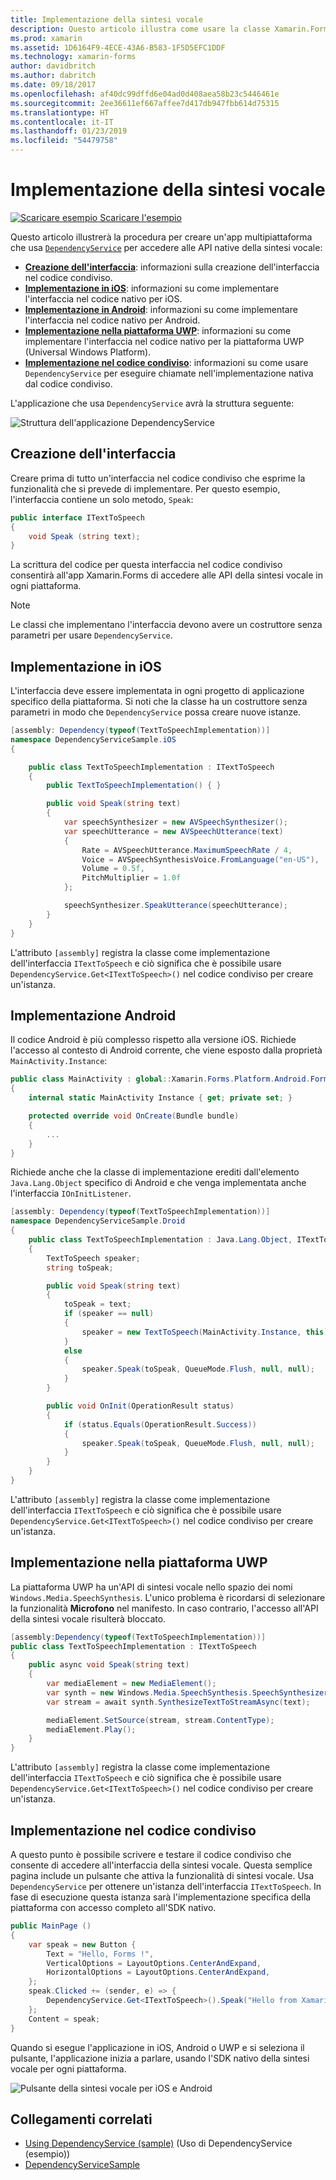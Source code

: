 ```yaml
---
title: Implementazione della sintesi vocale
description: Questo articolo illustra come usare la classe Xamarin.Forms DependencyService per eseguire chiamate nelle API native di sintesi vocale in ogni piattaforma.
ms.prod: xamarin
ms.assetid: 1D6164F9-4ECE-43A6-B583-1F5D5EFC1DDF
ms.technology: xamarin-forms
author: davidbritch
ms.author: dabritch
ms.date: 09/18/2017
ms.openlocfilehash: af40dc99dffd6e04ad0d408aea58b23c5446461e
ms.sourcegitcommit: 2ee36611ef667affee7d417db947fbb614d75315
ms.translationtype: HT
ms.contentlocale: it-IT
ms.lasthandoff: 01/23/2019
ms.locfileid: "54479758"
---
```

# <a name="implementing-text-to-speech"></a>Implementazione della sintesi vocale

[![Scaricare esempio](~/media/shared/download.png) Scaricare l'esempio](https://developer.xamarin.com/samples/xamarin-forms/UsingDependencyService/)

Questo articolo illustrerà la procedura per creare un'app multipiattaforma che usa [`DependencyService`](xref:Xamarin.Forms.DependencyService) per accedere alle API native della sintesi vocale:

- **[Creazione dell'interfaccia](#Creating_the_Interface)**: informazioni sulla creazione dell'interfaccia nel codice condiviso.
- **[Implementazione in iOS](#iOS_Implementation)**: informazioni su come implementare l'interfaccia nel codice nativo per iOS.
- **[Implementazione in Android](#Android_Implementation)**: informazioni su come implementare l'interfaccia nel codice nativo per Android.
- **[Implementazione nella piattaforma UWP](#WindowsImplementation)**: informazioni su come implementare l'interfaccia nel codice nativo per la piattaforma UWP (Universal Windows Platform).
- **[Implementazione nel codice condiviso](#Implementing_in_Shared_Code)**: informazioni su come usare `DependencyService` per eseguire chiamate nell'implementazione nativa dal codice condiviso.

L'applicazione che usa `DependencyService` avrà la struttura seguente:

![](text-to-speech-images/tts-diagram.png "Struttura dell'applicazione DependencyService")

<a name="Creating_the_Interface" />

## <a name="creating-the-interface"></a>Creazione dell'interfaccia

Creare prima di tutto un'interfaccia nel codice condiviso che esprime la funzionalità che si prevede di implementare. Per questo esempio, l'interfaccia contiene un solo metodo, `Speak`:

```csharp
public interface ITextToSpeech
{
    void Speak (string text);
}
```

La scrittura del codice per questa interfaccia nel codice condiviso consentirà all'app Xamarin.Forms di accedere alle API della sintesi vocale in ogni piattaforma.

> [!NOTE]
> Le classi che implementano l'interfaccia devono avere un costruttore senza parametri per usare `DependencyService`.

<a name="iOS_Implementation" />

## <a name="ios-implementation"></a>Implementazione in iOS

L'interfaccia deve essere implementata in ogni progetto di applicazione specifico della piattaforma. Si noti che la classe ha un costruttore senza parametri in modo che `DependencyService` possa creare nuove istanze.

```csharp
[assembly: Dependency(typeof(TextToSpeechImplementation))]
namespace DependencyServiceSample.iOS
{

    public class TextToSpeechImplementation : ITextToSpeech
    {
        public TextToSpeechImplementation() { }

        public void Speak(string text)
        {
            var speechSynthesizer = new AVSpeechSynthesizer();
            var speechUtterance = new AVSpeechUtterance(text)
            {
                Rate = AVSpeechUtterance.MaximumSpeechRate / 4,
                Voice = AVSpeechSynthesisVoice.FromLanguage("en-US"),
                Volume = 0.5f,
                PitchMultiplier = 1.0f
            };

            speechSynthesizer.SpeakUtterance(speechUtterance);
        }
    }
}
```

L'attributo `[assembly]` registra la classe come implementazione dell'interfaccia `ITextToSpeech` e ciò significa che è possibile usare `DependencyService.Get<ITextToSpeech>()` nel codice condiviso per creare un'istanza.

<a name="Android_Implementation" />

## <a name="android-implementation"></a>Implementazione Android

Il codice Android è più complesso rispetto alla versione iOS. Richiede l'accesso al contesto di Android corrente, che viene esposto dalla proprietà `MainActivity.Instance`:

```csharp
public class MainActivity : global::Xamarin.Forms.Platform.Android.FormsAppCompatActivity
{
    internal static MainActivity Instance { get; private set; }

    protected override void OnCreate(Bundle bundle)
    {
        ...
    }
}
```

Richiede anche che la classe di implementazione erediti dall'elemento `Java.Lang.Object` specifico di Android e che venga implementata anche l'interfaccia `IOnInitListener`.

```csharp
[assembly: Dependency(typeof(TextToSpeechImplementation))]
namespace DependencyServiceSample.Droid
{
    public class TextToSpeechImplementation : Java.Lang.Object, ITextToSpeech, TextToSpeech.IOnInitListener
    {
        TextToSpeech speaker;
        string toSpeak;

        public void Speak(string text)
        {
            toSpeak = text;
            if (speaker == null)
            {
                speaker = new TextToSpeech(MainActivity.Instance, this);
            }
            else
            {
                speaker.Speak(toSpeak, QueueMode.Flush, null, null);
            }
        }

        public void OnInit(OperationResult status)
        {
            if (status.Equals(OperationResult.Success))
            {
                speaker.Speak(toSpeak, QueueMode.Flush, null, null);
            }
        }
    }
}
```

L'attributo `[assembly]` registra la classe come implementazione dell'interfaccia `ITextToSpeech` e ciò significa che è possibile usare `DependencyService.Get<ITextToSpeech>()` nel codice condiviso per creare un'istanza.

<a name="WindowsImplementation" />

## <a name="universal-windows-platform-implementation"></a>Implementazione nella piattaforma UWP

La piattaforma UWP ha un'API di sintesi vocale nello spazio dei nomi `Windows.Media.SpeechSynthesis`. L'unico problema è ricordarsi di selezionare la funzionalità **Microfono** nel manifesto. In caso contrario, l'accesso all'API della sintesi vocale risulterà bloccato.

```csharp
[assembly:Dependency(typeof(TextToSpeechImplementation))]
public class TextToSpeechImplementation : ITextToSpeech
{
    public async void Speak(string text)
    {
        var mediaElement = new MediaElement();
        var synth = new Windows.Media.SpeechSynthesis.SpeechSynthesizer();
        var stream = await synth.SynthesizeTextToStreamAsync(text);

        mediaElement.SetSource(stream, stream.ContentType);
        mediaElement.Play();
    }
}
```

L'attributo `[assembly]` registra la classe come implementazione dell'interfaccia `ITextToSpeech` e ciò significa che è possibile usare `DependencyService.Get<ITextToSpeech>()` nel codice condiviso per creare un'istanza.

<a name="Implementing_in_Shared_Code" />

## <a name="implementing-in-shared-code"></a>Implementazione nel codice condiviso

A questo punto è possibile scrivere e testare il codice condiviso che consente di accedere all'interfaccia della sintesi vocale. Questa semplice pagina include un pulsante che attiva la funzionalità di sintesi vocale. Usa `DependencyService` per ottenere un'istanza dell'interfaccia `ITextToSpeech`. In fase di esecuzione questa istanza sarà l'implementazione specifica della piattaforma con accesso completo all'SDK nativo.

```csharp
public MainPage ()
{
    var speak = new Button {
        Text = "Hello, Forms !",
        VerticalOptions = LayoutOptions.CenterAndExpand,
        HorizontalOptions = LayoutOptions.CenterAndExpand,
    };
    speak.Clicked += (sender, e) => {
        DependencyService.Get<ITextToSpeech>().Speak("Hello from Xamarin Forms");
    };
    Content = speak;
}
```

Quando si esegue l'applicazione in iOS, Android o UWP e si seleziona il pulsante, l'applicazione inizia a parlare, usando l'SDK nativo della sintesi vocale per ogni piattaforma.

 ![Pulsante della sintesi vocale per iOS e Android](text-to-speech-images/running.png "Esempio della sintesi vocale")


## <a name="related-links"></a>Collegamenti correlati

- [Using DependencyService (sample)](https://developer.xamarin.com/samples/xamarin-forms/UsingDependencyService/) (Uso di DependencyService (esempio))
- [DependencyServiceSample](https://developer.xamarin.com/samples/xamarin-forms/DependencyService/DependencyServiceSample/)
